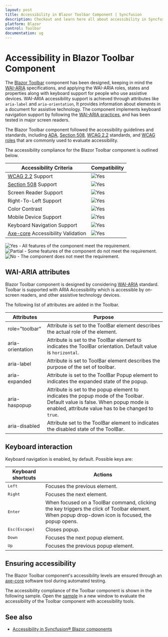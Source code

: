 ```yaml
---
layout: post
title: Accessibility in Blazor Toolbar Component | Syncfusion
description: Checkout and learn here all about accessibility in Syncfusion Blazor Toolbar component and much more.
platform: Blazor
control: Toolbar
documentation: ug
---
```


# Accessibility in Blazor Toolbar Component

The [Blazor Toolbar](https://www.syncfusion.com/blazor-components/blazor-toolbar) component has been designed, keeping in mind the [WAI-ARIA](https://www.w3.org/WAI/ARIA/apg/practices/) specifications, and applying the WAI-ARIA roles, states and properties along with keyboard support for people who use assistive devices. WAI-ARIA accessibility support is achieved through attributes like `aria-label` and `aria-orientation`, It provides information about elements in a document for assistive technology. The component implements keyboard navigation support by following the [WAI-ARIA practices](https://www.w3.org/WAI/ARIA/apg/practices/), and has been tested in major screen readers.

The Blazor Toolbar component followed the accessibility guidelines and standards, including [ADA](https://www.ada.gov/), [Section 508](https://www.section508.gov/), [WCAG 2.2](https://www.w3.org/TR/WCAG22/) standards, and [WCAG roles](https://www.w3.org/TR/wai-aria/#roles) that are commonly used to evaluate accessibility.

The accessibility compliance for the Blazor Toolbar component is outlined below.

| Accessibility Criteria | Compatibility |
| -- | -- |
| [WCAG 2.2](https://www.w3.org/TR/WCAG22/) Support | <img src="https://cdn.syncfusion.com/content/images/documentation/full.png" alt="Yes"> |
| [Section 508](https://www.section508.gov/) Support | <img src="https://cdn.syncfusion.com/content/images/documentation/full.png" alt="Yes"> |
| Screen Reader Support | <img src="https://cdn.syncfusion.com/content/images/landing-page/yes.png" alt="Yes"> |
| Right-To-Left Support | <img src="https://cdn.syncfusion.com/content/images/landing-page/yes.png" alt="Yes"> |
| Color Contrast | <img src="https://cdn.syncfusion.com/content/images/landing-page/yes.png" alt="Yes"> |
| Mobile Device Support | <img src="https://cdn.syncfusion.com/content/images/landing-page/yes.png" alt="Yes"> |
| Keyboard Navigation Support | <img src="https://cdn.syncfusion.com/content/images/landing-page/yes.png" alt="Yes"> |
| [Axe-core](https://www.nuget.org/packages/Deque.AxeCore.Playwright) Accessibility Validation | <img src="https://cdn.syncfusion.com/content/images/landing-page/yes.png" alt="Yes"> |

<style>
    .post .post-content img {
        display: inline-block;
        margin: 0.5em 0;
    }
</style>

<div><img src="https://cdn.syncfusion.com/content/images/landing-page/yes.png" alt="Yes"> - All features of the component meet the requirement.</div>

<div><img src="https://cdn.syncfusion.com/content/images/documentation/partial.png" alt="Partial"> - Some features of the component do not meet the requirement.</div>

<div><img src="https://cdn.syncfusion.com/content/images/landing-page/no.png" alt="No"> - The component does not meet the requirement.</div>

## WAI-ARIA attributes

Blazor Toolbar component is designed by considering [WAI-ARIA](https://www.w3.org/WAI/ARIA/apg/) standard. Toolbar is supported with ARIA Accessibility which is accessible by on-screen readers, and other assistive technology devices.

The following list of attributes are added in the Toolbar.

| **Attributes** | **Purpose** |
| --- | --- |
| role="toolbar" | Attribute is set to the ToolBar element describes the actual role of the element. |
| aria-orientation |  Attribute is set to the ToolBar element to indicates the ToolBar orientation. Default value is `horizontal`. |
| aria-label | Attribute is set to ToolBar element describes the purpose of the set of toolbar. |
| aria-expanded | Attribute is set to the ToolBar Popup  element to indicates the expanded state of the popup.|
| aria-haspopup | Attribute is set to the popup element to indicates the popup mode of the Toolbar. Default value is false. When popup mode is enabled, attribute value has to be changed to `true`. |
| aria-disabled | Attribute set to the ToolBar element to indicates the disabled state of the ToolBar. |

## Keyboard interaction

Keyboard navigation is enabled, by default. Possible keys are:

| Keyboard shortcuts | Actions |
|-------- | ------|
| <kbd>Left</kbd>    | Focuses the previous element. |
| <kbd>Right</kbd>   | Focuses the next element. |
| <kbd>Enter</kbd> | When focused on a ToolBar command, clicking the key triggers the click of Toolbar element. When popup drop-down icon is focused, the popup opens. |
| <kbd>Esc(Escape)</kbd> | Closes popup. |
| <kbd>Down</kbd> | Focuses the next popup element.  |
| <kbd>Up</kbd> | Focuses the previous popup element. |

## Ensuring accessibility

The Blazor Toolbar component's accessibility levels are ensured through an [axe-core](https://www.nuget.org/packages/Deque.AxeCore.Playwright) software tool during automated testing.

The accessibility compliance of the Toolbar component is shown in the following sample. Open the [sample](https://blazor.syncfusion.com/accessibility/toolbar) in a new window to evaluate the accessibility of the Toolbar component with accessibility tools.

## See also

* [Accessibility in Syncfusion&reg; Blazor components](https://blazor.syncfusion.com/documentation/common/accessibility)